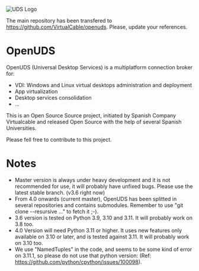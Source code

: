 ![UDS Logo](https://www2.udsenterprise.com/static/img/logoUDSNav.png)

The main repository has been transfered to https://github.com/VirtualCable/openuds.
Please, update your references.

OpenUDS
=======

OpenUDS (Universal Desktop Services) is a multiplatform connection broker for:
- VDI: Windows and Linux virtual desktops administration and deployment
- App virtualization
- Desktop services consolidation
- ...

This is an Open Source Source project, initiated by Spanish Company ​Virtualcable and released Open Source with the help of several Spanish Universities.

Please fell free to contribute to this project.

Notes
=====
* Master version is always under heavy development and it is not recommended for use, it will probably have unfixed bugs.  Please use the latest stable branch. (v3.6 right now)
* From 4.0 onwards (current master), OpenUDS has been splitted in several repositories and contains submodules. Remember to use "git clone --resursive ..." to fetch it ;-).
* 3.6 version is tested on Python 3.9, 3.10 and 3.11. It will probably work on 3.8 too.
* 4.0 Version will need Python 3.11 or higher. It uses new features only available on 3.10 or later, and is tested against 3.11. It will probably work on 3.10 too.
* We use "NamedTuples" in the code, and seems to be some kind of error on 3.11.1, so please do not use that python version: (Ref: https://github.com/python/cpython/issues/100098). 
